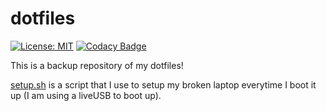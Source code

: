 # dotfiles
[![License: MIT](https://img.shields.io/badge/License-MIT-yellow.svg)](https://opensource.org/licenses/MIT)
[![Codacy Badge](https://app.codacy.com/project/badge/Grade/2e230f7bbc4f4f0da51600239f27304f)](https://www.codacy.com/gh/wizzzard/dotfiles/dashboard?utm_source=github.com&amp;utm_medium=referral&amp;utm_content=wizzzard/dotfiles&amp;utm_campaign=Badge_Grade)

This is a backup repository of my dotfiles! 

[setup.sh](setup.sh) is a script that I use to setup my broken laptop everytime I boot it up (I am using a liveUSB to boot up).

